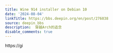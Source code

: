 ```yaml
---
title: Wine 914 installer on Debian 10
date: '2024-08-04'
linkTitle: https://bbs.deepin.org/en/post/276038
source: deepin_bbs
description:  穿越Arch的追念 
disable_comments: true
---
```

https://gi
